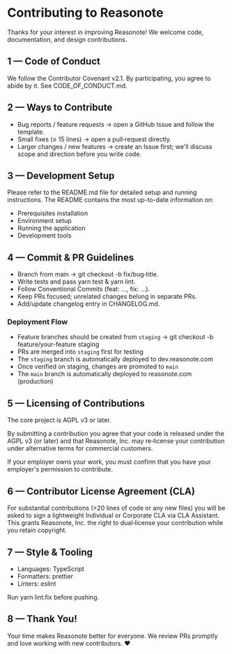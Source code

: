Contributing to Reasonote
==========================

Thanks for your interest in improving Reasonote! We welcome code, documentation, and design contributions.


1 — Code of Conduct
------------------

We follow the Contributor Covenant v2.1. By participating, you agree to abide by it. See CODE_OF_CONDUCT.md.


2 — Ways to Contribute
--------------------

- Bug reports / feature requests → open a GitHub Issue and follow the template.
- Small fixes (≤ 15 lines) → open a pull‑request directly.
- Larger changes / new features → create an Issue first; we'll discuss scope and direction before you write code.


3 — Development Setup
-------------------

Please refer to the README.md file for detailed setup and running instructions. The README contains the most up-to-date information on:

- Prerequisites installation
- Environment setup
- Running the application
- Development tools


4 — Commit & PR Guidelines
------------------------

- Branch from main → git checkout -b fix/bug‑title.
- Write tests and pass yarn test & yarn lint.
- Follow Conventional Commits (feat: …, fix: …).
- Keep PRs focused; unrelated changes belong in separate PRs.
- Add/update changelog entry in CHANGELOG.md.

### Deployment Flow

- Feature branches should be created from `staging` → git checkout -b feature/your-feature staging
- PRs are merged into `staging` first for testing
- The `staging` branch is automatically deployed to dev.reasonote.com
- Once verified on staging, changes are promoted to `main`
- The `main` branch is automatically deployed to reasonote.com (production)


5 — Licensing of Contributions
----------------------------

The core project is AGPL v3 or later.

By submitting a contribution you agree that your code is released under the AGPL v3 (or later) and that Reasonote, Inc. may re‑license your contribution under alternative terms for commercial customers.

If your employer owns your work, you must confirm that you have your employer's permission to contribute.


6 — Contributor License Agreement (CLA)
-------------------------------------

For substantial contributions (>20 lines of code or any new files) you will be asked to sign a lightweight Individual or Corporate CLA via CLA Assistant. This grants Reasonote, Inc. the right to dual‑license your contribution while you retain copyright.


7 — Style & Tooling
-----------------

- Languages: TypeScript
- Formatters: prettier
- Linters: eslint

Run yarn lint:fix before pushing.


8 — Thank You!
------------

Your time makes Reasonote better for everyone. We review PRs promptly and love working with new contributors. ❤️